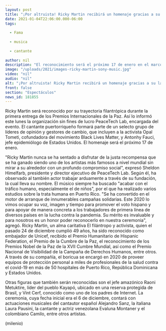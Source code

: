 ```yaml
---
layout: post
title: "¡Por altruista! Ricky Martin recibirá un homenaje gracias a su labor filantrópica"
date: 2021-01-04T22:06:00.000-06:00
tags:
  
  - Fama
  
  - musica
  
  - cantante
  
author: nil
description: "El reconocimiento será el próximo 17 de enero en el marco de los Premios Internacionales de la Paz. "
image: "/uploads/2021/images-ricky-martin-sony-music.jpg"
video: "nil"
audio: "nil"
alt: "¡Por altruista! Ricky Martin recibirá un homenaje gracias a su labor filantrópica"
front: false
section: "Espectáculos"
news_id: 181855
---
```


Ricky Martin será reconocido por su trayectoria filantrópica durante la primera entrega de los Premios Internacionales de la Paz. Así lo informó este lunes la organización sin fines de lucro PeaceTech Lab, encargada del evento. El cantante puertorriqueño formará parte de un selecto grupo de líderes de opinión y gestores de cambio, que incluyen a la activista Opal Tometi, cofundadora del movimiento Black Lives Matter, y Antonhy Fauci, jefe epidemiólogo de Estados Unidos. El homenaje será el próximo 17 de enero. 

"Ricky Martin nunca se ha sentado a disfrutar de la justa recompensa que se ha ganado siendo uno de los artistas más famosos a nivel mundial sin mirar a su alrededor con un profundo compromiso social", expresó Sheldon Himelfarb, presidente y director ejecutivo de PeaceTech Lab. Según él, ha observado al también actor trabajar arduamente a través de su fundación, la cual lleva su nombre. El músico siempre ha buscado "acabar con el tráfico humano, especialmente el de niños", por el que ha realizado varios estudios sobre la trata humana en Puerto Rico. "Se ha convertido en el motor de arranque de innumerables campañas solidarias. Este 2020 lo vimos ocupar su voz, imagen y tiempo para promover el voto hispano y para apoyar de manera concreta a los trabajadores de primera línea de diversos países en la lucha contra la pandemia. Su mérito es invaluable y para nosotros es un honor poder reconocerlo en nuestra ceremonia", agregó. Ricky Martin, un alma caritativa El filántropo y activista, quien el pasado 24 de diciembre cumplió 49 años, ha sido reconocido como embajador de Unicef, recibido el Premio Humanitario de Hispanic Federation, el Premio de la Cumbre de la Paz, el reconocimiento de los Premios Nobel de la Paz de la XVII Cumbre Mundial, así como el Premio Nacional de Visibilidad de la Campaña de Derechos Humanos, entre otros. A través de su compañía, el boricua se encargó en 2020 de proveer equipos de protección personal a miles de profesionales de la salud contra el covid-19 en más de 50 hospitales de Puerto Rico, República Dominicana y Estados Unidos. 

Otras figuras que también serán reconocidas son el jefe amazónico Raoni Metuktire, líder del pueblo Kayapó, ubicado en una reserva protegida de Brasil, y Vint Cerf, conocido como uno de los padres de Internet. La ceremonia, cuya fecha inicial era el 6 de diciembre, contará con actuaciones musicales del cantautor español Alejandro Sanz, la italiana Laura Pausini, la cantante y actriz venezolana Evaluna Montaner y el colombiano Camilo, entre otros artistas. 

(milenio)